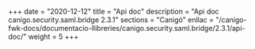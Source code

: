 +++
date        = "2020-12-12"
title       = "Api doc"
description = "Api doc canigo.security.saml.bridge 2.3.1"
sections    = "Canigó"
enllac		= "/canigo-fwk-docs/documentacio-llibreries/canigo.security.saml.bridge/2.3.1/api-doc/"
weight		= 5
+++
